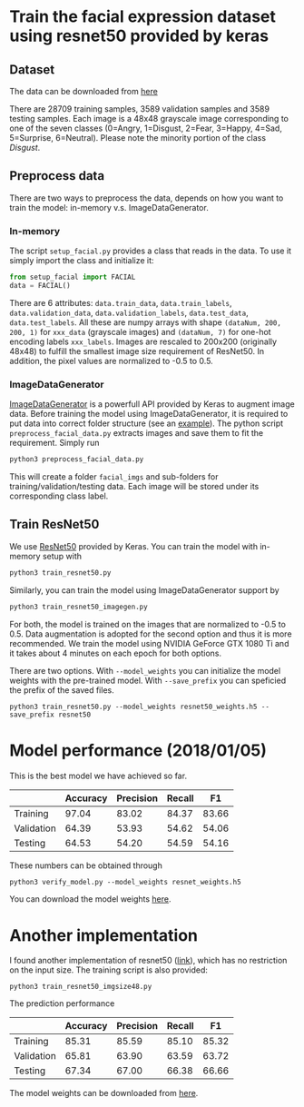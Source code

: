 # Train the facial expression dataset using resnet50 provided by keras

## Dataset

The data can be downloaded from [here](https://www.kaggle.com/c/challenges-in-representation-learning-facial-expression-recognition-challenge/data)

There are 28709 training samples, 3589 validation samples and 3589 testing samples. Each image is a 48x48 grayscale image corresponding to one of the seven classes (0=Angry, 1=Disgust, 2=Fear, 3=Happy, 4=Sad, 5=Surprise, 6=Neutral). Please note the minority portion of the class *Disgust*.

## Preprocess data

There are two ways to preprocess the data, depends on how you want to train the model: in-memory v.s. ImageDataGenerator.

### In-memory
The script `setup_facial.py` provides a class that reads in the data. To use it simply import the class and initialize it:

```python
from setup_facial import FACIAL
data = FACIAL()
```

There are 6 attributes: `data.train_data`, `data.train_labels`, `data.validation_data`, `data.validation_labels`, `data.test_data`, `data.test_labels`. All these are numpy arrays with shape `(dataNum, 200, 200, 1)` for `xxx_data` (grayscale images) and `(dataNum, 7)` for one-hot encoding labels `xxx_labels`. Images are rescaled to 200x200 (originally 48x48) to fulfill the smallest image size requirement of ResNet50. In addition, the pixel values are normalized to -0.5 to 0.5.

### ImageDataGenerator

[ImageDataGenerator](https://keras.io/preprocessing/image/) is a powerfull API provided by Keras to augment image data. Before training the model using ImageDataGenerator, it is required to put data into correct folder structure (see an [example](https://blog.keras.io/building-powerful-image-classification-models-using-very-little-data.html)). The python script `preprocess_facial_data.py` extracts images and save them to fit the requirement. Simply run

```python
python3 preprocess_facial_data.py
```

This will create a folder `facial_imgs` and sub-folders for training/validation/testing data. Each image will be stored under its corresponding class label.

## Train ResNet50

We use [ResNet50](https://keras.io/applications/#resnet50) provided by Keras. You can train the model with in-memory setup with

```python
python3 train_resnet50.py
```

Similarly, you can train the model using ImageDataGenerator support by 

```python
python3 train_resnet50_imagegen.py
``` 

For both, the model is trained on the images that are normalized to -0.5 to 0.5. Data augmentation is adopted for the second option and thus it is more recommended. We train the model using NVIDIA GeForce GTX 1080 Ti and it takes about 4 minutes on each epoch for both options. 

There are two options. With `--model_weights` you can initialize the model weights with the pre-trained model. With `--save_prefix` you can speficied the prefix of the saved files.

```python3
python3 train_resnet50.py --model_weights resnet50_weights.h5 --save_prefix resnet50
```


# Model performance (2018/01/05)

This is the best model we have achieved so far.

|            | Accuracy | Precision | Recall | F1    |
|------------|----------|-----------|--------|-------|
| Training   | 97.04    | 83.02     | 84.37  | 83.66 |
| Validation | 64.39    | 53.93     | 54.62  | 54.06 |
| Testing    | 64.53    | 54.20     | 54.59  | 54.16 |

These numbers can be obtained through

```python3
python3 verify_model.py --model_weights resnet_weights.h5
```

You can download the model weights [here](http://www-personal.umich.edu/~timtu/Downloads/resnet50_faical_expression/resnet50_weights.h5).

# Another implementation 

I found another implementation of resnet50 ([link](https://github.com/raghakot/keras-resnet)), which has no restriction on the input size. The training script is also provided:


```python3
python3 train_resnet50_imgsize48.py
```

The prediction performance

|            | Accuracy | Precision | Recall | F1    |
|------------|----------|-----------|--------|-------|
| Training   | 85.31    | 85.59     | 85.10  | 85.32 |
| Validation | 65.81    | 63.90     | 63.59  | 63.72 |
| Testing    | 67.34    | 67.00     | 66.38  | 66.66 |


The model weights can be downloaded from [here](http://www-personal.umich.edu/~timtu/Downloads/resnet50_faical_expression/resnet50_imgsize48_weights.h5).

